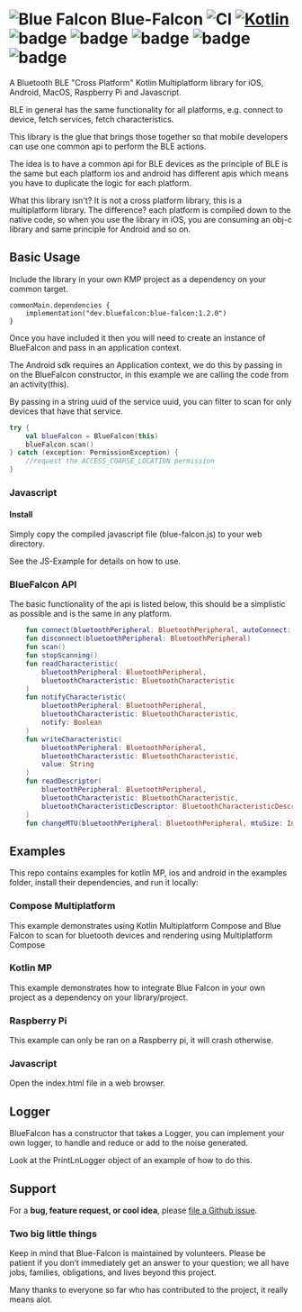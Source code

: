# ![Blue Falcon](bluefalcon.png) Blue-Falcon ![CI](https://github.com/Reedyuk/blue-falcon/actions/workflows/release.yml/badge.svg) [![Kotlin](https://img.shields.io/badge/kotlin-2.0.0-blue.svg)](http://kotlinlang.org) ![badge][badge-android] ![badge][badge-native] ![badge][badge-mac] ![badge][badge-rpi] ![badge][badge-js]

A Bluetooth BLE "Cross Platform" Kotlin Multiplatform library for iOS, Android, MacOS, Raspberry Pi and Javascript.

BLE in general has the same functionality for all platforms, e.g. connect to device, fetch services, fetch characteristics.

This library is the glue that brings those together so that mobile developers can use one common api to perform the BLE actions.

The idea is to have a common api for BLE devices as the principle of BLE is the same but each platform ios and android has different apis which means you have to duplicate the logic for each platform.

What this library isn't? It is not a cross platform library, this is a multiplatform library. The difference? each platform is compiled down to the native code, so when you use the library in iOS, you are consuming an obj-c library and same principle for Android and so on.

## Basic Usage

Include the library in your own KMP project as a dependency on your common target.

```
commonMain.dependencies {
    implementation("dev.bluefalcon:blue-falcon:1.2.0")
}
```

Once you have included it then you will need to create an instance of BlueFalcon and pass in an application context.

The Android sdk requires an Application context, we do this by passing in on the BlueFalcon constructor, in this example we are calling the code from an activity(this).

By passing in a string uuid of the service uuid, you can filter to scan for only devices that have that service.

```kotlin
try {
    val blueFalcon = BlueFalcon(this)
    blueFalcon.scan()
} catch (exception: PermissionException) {
    //request the ACCESS_COARSE_LOCATION permission
}
```

### Javascript 

#### Install

Simply copy the compiled javascript file (blue-falcon.js) to your web directory.

See the JS-Example for details on how to use.

### BlueFalcon API

The basic functionality of the api is listed below, this should be a simplistic as possible and is the same in any platform.

```kotlin
    fun connect(bluetoothPeripheral: BluetoothPeripheral, autoConnect: Boolean)
    fun disconnect(bluetoothPeripheral: BluetoothPeripheral)
    fun scan()
    fun stopScanning()
    fun readCharacteristic(
        bluetoothPeripheral: BluetoothPeripheral,
        bluetoothCharacteristic: BluetoothCharacteristic
    )
    fun notifyCharacteristic(
        bluetoothPeripheral: BluetoothPeripheral,
        bluetoothCharacteristic: BluetoothCharacteristic,
        notify: Boolean
    )
    fun writeCharacteristic(
        bluetoothPeripheral: BluetoothPeripheral,
        bluetoothCharacteristic: BluetoothCharacteristic,
        value: String
    )
    fun readDescriptor(
        bluetoothPeripheral: BluetoothPeripheral,
        bluetoothCharacteristic: BluetoothCharacteristic,
        bluetoothCharacteristicDescriptor: BluetoothCharacteristicDescriptor
    )
    fun changeMTU(bluetoothPeripheral: BluetoothPeripheral, mtuSize: Int)
```

## Examples

This repo contains examples for kotlin MP, ios and android in the examples folder, install their dependencies, and run it locally:

### Compose Multiplatform

This example demonstrates using Kotlin Multiplatform Compose and Blue Falcon to scan for bluetooth devices and rendering using Multiplatform Compose

### Kotlin MP

This example demonstrates how to integrate Blue Falcon in your own project as a dependency on your library/project.

### Raspberry Pi

This example can only be ran on a Raspberry pi, it will crash otherwise.

### Javascript

Open the index.html file in a web browser.

## Logger

BlueFalcon has a constructor that takes a Logger, you can implement your own logger, to handle and reduce or add to the noise generated.

Look at the PrintLnLogger object of an example of how to do this.

## Support

For a **bug, feature request, or cool idea**, please [file a Github issue](https://github.com/Reedyuk/blue-falcon/issues/new).

### Two big little things

Keep in mind that Blue-Falcon is maintained by volunteers. Please be patient if you don’t immediately get an answer to your question; we all have jobs, families, obligations, and lives beyond this project.

Many thanks to everyone so far who has contributed to the project, it really means alot.


[badge-android]: http://img.shields.io/badge/platform-android-brightgreen.svg?style=flat
[badge-native]: http://img.shields.io/badge/platform-native-lightgrey.svg?style=flat
[badge-js]: http://img.shields.io/badge/platform-js-yellow.svg?style=flat
[badge-mac]: http://img.shields.io/badge/platform-macos-lightgrey.svg?style=flat
[badge-rpi]: http://img.shields.io/badge/platform-rpi-lightgrey.svg?style=flat
